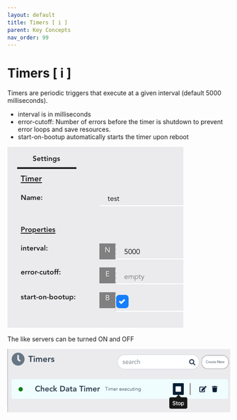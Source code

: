 ```yaml
---
layout: default
title: Timers [ i ]
parent: Key Concepts
nav_order: 99
---
```


# Timers [ i ]
Timers are periodic triggers that execute at a given interval (default 5000 milliseconds).

* interval is in milliseconds
* error-cutoff: Number of errors before the timer is shutdown to prevent error loops and save resources.
* start-on-bootup automatically starts the timer upon reboot

![Timer](/assets/images/timer.png)

The like servers can be turned ON and OFF

![Timer](/assets/images/timer1.png)
